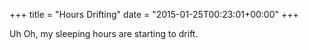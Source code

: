 +++
title = "Hours Drifting"
date = "2015-01-25T00:23:01+00:00"
+++

Uh Oh, my sleeping hours are starting to drift.
			